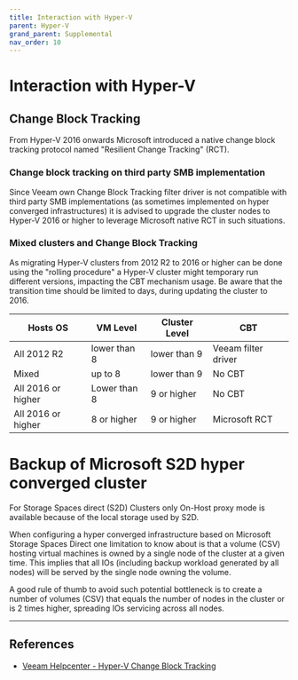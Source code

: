 ```yaml
---
title: Interaction with Hyper-V
parent: Hyper-V
grand_parent: Supplemental
nav_order: 10
---
```


# Interaction with Hyper-V

## Change Block Tracking

From Hyper-V 2016 onwards Microsoft introduced a native change block tracking protocol named "Resilient Change Tracking" (RCT).

### Change block tracking on third party SMB implementation
Since Veeam own Change Block Tracking filter driver is not compatible with third party SMB implementations (as sometimes implemented on hyper converged infrastructures) it is advised to upgrade the cluster nodes to Hyper-V 2016 or higher to leverage Microsoft native RCT in such situations.

### Mixed clusters and Change Block Tracking
As migrating Hyper-V clusters from 2012 R2 to 2016 or higher can be done using the "rolling procedure" a Hyper-V cluster might temporary run different versions, impacting the CBT mechanism usage. Be aware that the transition time should be limited to days, during updating the cluster to 2016.

| Hosts OS           | VM Level     | Cluster Level | CBT                 |
|--------------------|--------------|---------------|---------------------|
| All 2012 R2        | lower than 8 | lower than 9  | Veeam filter driver |
| Mixed              | up to 8      | lower than 9  | No CBT              |
| All 2016 or higher | Lower than 8 | 9 or higher   | No CBT              |
| All 2016 or higher | 8 or higher  | 9 or higher   | Microsoft RCT       |

# Backup of Microsoft S2D hyper converged cluster #
For Storage Spaces direct (S2D) Clusters only On-Host proxy mode is available because of the local storage used by S2D.

When configuring a hyper converged infrastructure based on Microsoft Storage Spaces Direct one limitation to know about is that a volume (CSV) hosting virtual machines is owned by a single node of the cluster at a given time. This implies that all IOs (including backup workload generated by all nodes) will be served by the single node owning the volume.

A good rule of thumb to avoid such potential bottleneck is to create a number of volumes (CSV) that equals the number of nodes in the cluster or is 2 times higher, spreading IOs servicing across all nodes.

---

## References
- [Veeam Helpcenter - Hyper-V Change Block Tracking](https://helpcenter.veeam.com/docs/backup/hyperv/changed_block_tracking.html)
